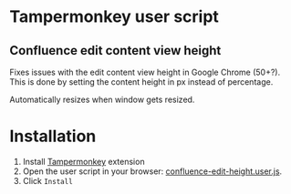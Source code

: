 # Tampermonkey user script

## Confluence edit content view height

Fixes issues with the edit content view height in Google Chrome (50+?).
This is done by setting the content height in px instead of percentage.

Automatically resizes when window gets resized.

# Installation
1. Install [Tampermonkey](http://tampermonkey.net/) extension
2. Open the user script in your browser: [confluence-edit-height.user.js](https://github.com/ilons/tampermonkey-confluence-edit-fix/raw/master/confluence-edit-height.user.js). 
3.  Click `Install`

